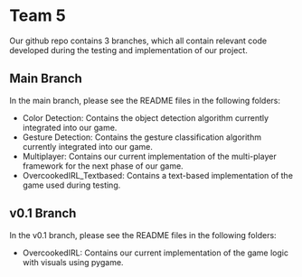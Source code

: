 # Team 5
Our github repo contains 3 branches, which all contain relevant code developed during the testing and implementation of our project. 

## Main Branch
In the main branch, please see the README files in the following folders:

 - Color Detection: Contains the object detection algorithm currently integrated  into our game.
 - Gesture Detection: Contains the gesture classification algorithm currently integrated into our game.
 - Multiplayer: Contains our current implementation of the multi-player framework for the next phase of our game.
 - OvercookedIRL_Textbased: Contains a text-based implementation of the game used during testing.

## v0.1 Branch
In the v0.1 branch, please see the README files in the following folders:

 - OvercookedIRL: Contains our current implementation of the game logic with visuals using pygame.

